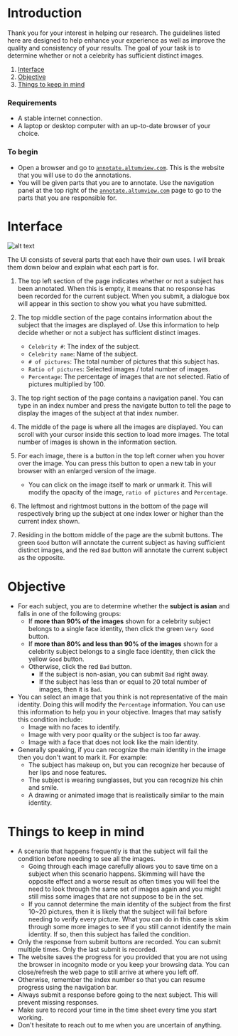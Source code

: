 # Introduction
Thank you for your interest in helping our research. The guidelines listed here are designed to help enhance your experience as well as improve the quality and consistency of your results. The goal of your task is to determine whether or not a celebrity has sufficient distinct images.

 1. [Interface](#Interface)
 2. [Objective](#Instruction)
 3. [Things to keep in mind](#Note)

### Requirements

  - A stable internet connection.
  - A laptop or desktop computer with an up-to-date browser of your choice. 

### To begin

  - Open a browser and go to [`annotate.altumview.com`](http://altumview.herokuapp.com/ "Remember this URL"). This is the website that you will use to do the annotations.
  - You will be given parts that you are to annotate. Use the navigation panel at the top right of the [`annotate.altumview.com`](http://altumview.herokuapp.com/ "Bookmark it maybe") page to go to the parts that you are responsible for.
 
# <a name="Interface"></a>Interface


![alt text](img/Interface.png)

The UI consists of several parts that each have their own uses. I will break them down below and explain what each part is for.
  1. The top left section of the page indicates whether or not a subject has been annotated. When this is empty, it means that no response has been recorded for the current subject. When you submit, a dialogue box will appear in this section to show you what you have submitted.

  2. The top middle section of the page contains information about the subject that the images are displayed of. Use this information to help decide whether or not a subject has sufficient distinct images.
	  - `Celebrity #`: The index of the subject.
	  - `Celebrity name`: Name of the subject.
	  - `# of pictures`: The total number of pictures that this subject has.
	  - `Ratio of pictures`: Selected images / total number of images.
	  - `Percentage`: The percentage of images that are not selected. Ratio of pictures multiplied by 100.
  3. The top right section of the page contains a navigation panel. You can type in an index number and press the navigate button to tell the page to display the images of the subject at that index number. 

  4. The middle of the page is where all the images are displayed. You can scroll with your cursor inside this section to load more images. The total number of images is shown in the information section. 
 5. For each image, there is a button in the top left corner when you hover over the image. You can press this button to open a new tab in your browser with an enlarged version of the image.
	  - You can click on the image itself to mark or unmark it. This will modify the opacity of the image, `ratio of pictures` and `Percentage`.
  6. The leftmost and rightmost buttons in the bottom of the page will respectively bring up the subject at one index lower or higher than the current index shown. 
 7. Residing in the bottom middle of the page are the submit buttons. The green `Good` button will annotate the current subject as having sufficient distinct images, and the red `Bad` button will annotate the current subject as the opposite. 

# <a name="Instruction"></a>Objective
  - For each subject, you are to determine whether the **subject is asian** and falls in one of the following groups: 
	  - If **more than 90% of the images** shown for a celebrity subject belongs to a single face identity, then click the green `Very Good` button.
	  - If **more than 80% and less than 90% of the images** shown for a celebrity subject belongs to a single face identity, then click the yellow `Good` button.
	  - Otherwise, click the red `Bad` button.
		  - If the subject is non-asian, you can submit `Bad` right away.
		  - If the subject has less than or equal to 20 total number of images, then it is `Bad`.
  - You can select an image that you think is not representative of the main identity. Doing this will modify the `Percentage` information. You can use this information to help you in your objective. Images that may satisfy this condition include:
	  - Image with no faces to identify. 
	  - Image with very poor quality or the subject is too far away.
	  - Image with a face that does not look like the main identity.
  - Generally speaking, if you can recognize the main identity in the image then you don't want to mark it. For example:
	  - The subject has makeup on, but you can recognize her because of her lips and nose features.
	  - The subject is wearing sunglasses, but you can recognize his chin and smile. 
	  - A drawing or animated image that is realistically similar to the main identity. 

# <a name="Note"></a>Things to keep in mind
  - A scenario that happens frequently is that the subject will fail the condition before needing to see all the images. 
	  - Going through each image carefully allows you to save time on a subject when this scenario happens. Skimming will have the opposite effect and a worse result as often times you will feel the need to look through the same set of images again and you might still miss some images that are not suppose to be in the set.
	  - If you cannot determine the main identity of the subject from the first 10~20 pictures, then it is likely that the subject will fail before needing to verify every picture. What you can do in this case is skim through some more images to see if you still cannot identify the main identity. If so, then this subject has failed the condition. 
  - Only the response from submit buttons are recorded. You can submit multiple times. Only the last submit is recorded.
  - The website saves the progress for you provided that you are not using the browser in incognito mode or you keep your browsing data. You can close/refresh the web page to still arrive at where you left off.
  - Otherwise, remember the index number so that you can resume progress using the navigation bar.
  - Always submit a response before going to the next subject. This will prevent missing responses.
  - Make sure to record your time in the time sheet every time you start working.
  - Don't hesitate to reach out to me when you are uncertain of anything. 


<!--stackedit_data:
eyJoaXN0b3J5IjpbLTE1NzIwNTA4NzAsLTE0MzM2MTYwMzRdfQ
==
-->